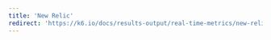 ```yaml
---
title: 'New Relic'
redirect: 'https://k6.io/docs/results-output/real-time-metrics/new-relic'
---
```

